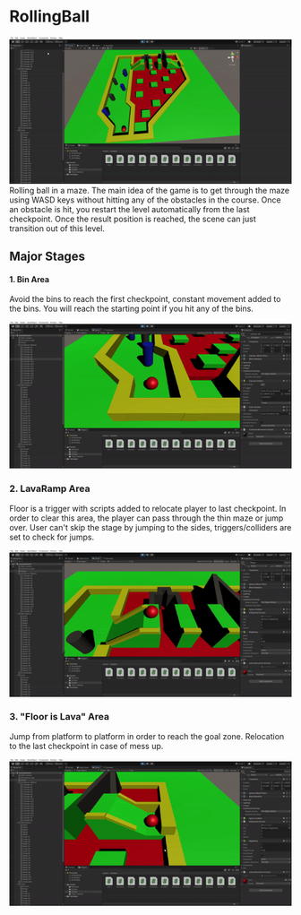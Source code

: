 # RollingBall
![](imgs/GameField.gif)
Rolling ball in a maze. The main idea of the game is to get through the maze using WASD keys without hitting any of the obstacles in the course. Once an obstacle is hit, you restart the level automatically from the last checkpoint. Once the result position is reached, the scene can just transition out of this level.



## Major Stages

#### 1. Bin Area
Avoid the bins to reach the first checkpoint, constant movement added to the bins. You will reach the starting point if you hit any of the bins.

![](imgs/FirstPart.gif)


### 2. LavaRamp Area
Floor is a trigger with scripts added to relocate player to last checkpoint. In order to clear this area, the player can pass through the thin maze or jump over. User can't skip the stage by jumping to the sides, triggers/colliders are set to check for jumps.

![](imgs/SecondPart.gif)

### 3. "Floor is Lava" Area
Jump from platform to platform in order to reach the goal zone. Relocation to the last checkpoint in case of mess up.

![](imgs/ThirdPart.gif)
